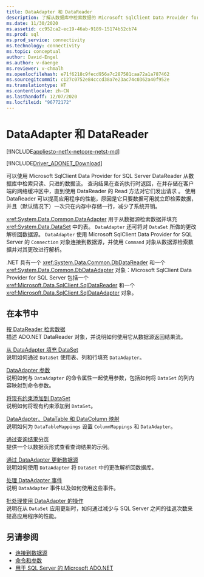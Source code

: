 ```yaml
---
title: DataAdapter 和 DataReader
description: 了解从数据库中检索数据的 Microsoft SqlClient Data Provider for SQL Server DataReader，以及从数据源检索数据并填充 DataSet 的 DataAdapter。
ms.date: 11/30/2020
ms.assetid: cc952ca2-ec19-46ab-9189-15174b52cb74
ms.prod: sql
ms.prod_service: connectivity
ms.technology: connectivity
ms.topic: conceptual
author: David-Engel
ms.author: v-daenge
ms.reviewer: v-chmalh
ms.openlocfilehash: e71f6218c9fecd956a7c287581caa72a1a787462
ms.sourcegitcommit: c127c0752e84cccd38a7e23ac74c0362a40f952e
ms.translationtype: HT
ms.contentlocale: zh-CN
ms.lasthandoff: 12/07/2020
ms.locfileid: "96772172"
---
```

# <a name="dataadapters-and-datareaders"></a>DataAdapter 和 DataReader

[!INCLUDE[appliesto-netfx-netcore-netst-md](../../includes/appliesto-netfx-netcore-netst-md.md)]

[!INCLUDE[Driver_ADONET_Download](../../includes/driver_adonet_download.md)]

可以使用 Microsoft SqlClient Data Provider for SQL Server DataReader 从数据库中检索只读、只进的数据流。 查询结果在查询执行时返回，在并存储在客户端的网络缓冲区中，直到使用 DataReader 的 Read 方法对它们发出请求 。 使用 DataReader 可以提高应用程序的性能，原因是它只要数据可用就立即检索数据，并且（默认情况下）一次只在内存中存储一行，减少了系统开销。

<xref:System.Data.Common.DataAdapter> 用于从数据源检索数据并填充 <xref:System.Data.DataSet> 中的表。 `DataAdapter` 还可将对 `DataSet` 所做的更改解析回数据源。 `DataAdapter` 使用 Microsoft SqlClient Data Provider for SQL Server 的 `Connection` 对象连接到数据源，并使用 `Command` 对象从数据源检索数据并对其更改进行解析。

.NET 具有一个 <xref:System.Data.Common.DbDataReader> 和一个 <xref:System.Data.Common.DbDataAdapter> 对象：Microsoft SqlClient Data Provider for SQL Server 包括一个 <xref:Microsoft.Data.SqlClient.SqlDataReader> 和一个 <xref:Microsoft.Data.SqlClient.SqlDataAdapter> 对象。

## <a name="in-this-section"></a>在本节中

[按 DataReader 检索数据](retrieve-data-by-datareader.md)  
描述 ADO.NET DataReader 对象，并说明如何使用它从数据源返回结果流。

[从 DataAdapter 填充 DataSet](populate-dataset-from-dataadapter.md)  
说明如何通过 `DataSet` 使用表、列和行填充 `DataAdapter`。

[DataAdapter 参数](dataadapter-parameters.md)  
说明如何与 `DataAdapter` 的命令属性一起使用参数，包括如何将 `DataSet` 的列内容映射到命令参数。

[将现有约束添加到 DataSet](add-existing-constraints-to-dataset.md)  
说明如何将现有约束添加到 `DataSet`。

[DataAdapter、DataTable 和 DataColumn 映射](dataadapter-datatable-datacolumn-mappings.md)  
说明如何为 `DataTableMappings` 设置 `ColumnMappings` 和 `DataAdapter`。

[通过查询结果分页](paging-through-query-result.md)  
提供一个以数据页形式查看查询结果的示例。

[通过 DataAdapter 更新数据源](update-data-sources-with-dataadapters.md)  
说明如何使用 `DataAdapter` 将 `DataSet` 中的更改解析回数据库。

[处理 DataAdapter 事件](handle-dataadapter-events.md)  
说明 `DataAdapter` 事件以及如何使用这些事件。

[批处理使用 DataAdapter 的操作](batch-operations-using-dataadapters.md)  
说明在从 `DataSet` 应用更新时，如何通过减少与 SQL Server 之间的往返次数来提高应用程序的性能。

## <a name="see-also"></a>另请参阅

- [连接到数据源](connecting-to-data-source.md)
- [命令和参数](commands-parameters.md)
- [用于 SQL Server 的 Microsoft ADO.NET](microsoft-ado-net-sql-server.md)
